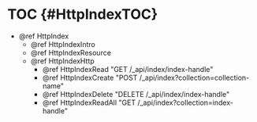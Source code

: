 TOC {#HttpIndexTOC}
===================

- @ref HttpIndex
  - @ref HttpIndexIntro
  - @ref HttpIndexResource
  - @ref HttpIndexHttp
    - @ref HttpIndexRead "GET /_api/index/index-handle"
    - @ref HttpIndexCreate "POST /_api/index?collection=collection-name"
    - @ref HttpIndexDelete "DELETE /_api/index/index-handle"
    - @ref HttpIndexReadAll "GET /_api/index?collection=index-handle"
